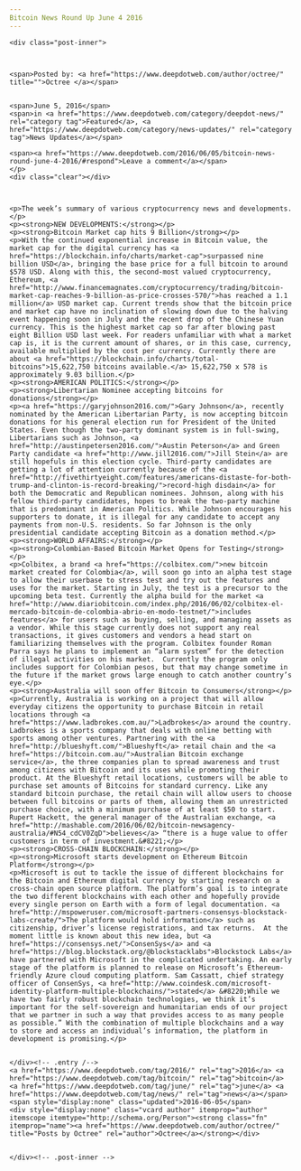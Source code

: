 ```yaml
---
Bitcoin News Round Up June 4 2016
---
```

<article class="post-listing post-14388 post type-post status-publish format-standard has-post-thumbnail hentry  tag-3336 tag-bitcoin tag-june tag-news">
    
    <div class="post-inner">
    
    
        
    <span>Posted by: <a href="https://www.deepdotweb.com/author/octree/" title="">Octree </a></span>
    
    
    <span>June 5, 2016</span>
    <span>in <a href="https://www.deepdotweb.com/category/deepdot-news/" rel="category tag">Featured</a>, <a href="https://www.deepdotweb.com/category/news-updates/" rel="category tag">News Updates</a></span>
    
    <span><a href="https://www.deepdotweb.com/2016/06/05/bitcoin-news-round-june-4-2016/#respond">Leave a comment</a></span>
    </p>
    <div class="clear"></div>
    
    
    
    <p>The week’s summary of various cryptocurrency news and developments.</p>
    <p><strong>NEW DEVELOPMENTS:</strong></p>
    <p><strong>Bitcoin Market cap hits 9 Billion</strong></p>
    <p>With the continued exponential increase in Bitcoin value, the market cap for the digital currency has <a href="https://blockchain.info/charts/market-cap">surpassed nine billion USD</a>, bringing the base price for a full bitcoin to around $578 USD. Along with this, the second-most valued cryptocurrency, Ethereum, <a href="http://www.financemagnates.com/cryptocurrency/trading/bitcoin-market-cap-reaches-9-billion-as-price-crosses-570/">has reached a 1.1 million</a> USD market cap. Current trends show that the bitcoin price and market cap have no inclination of slowing down due to the halving event happening soon in July and the recent drop of the Chinese Yuan currency. This is the highest market cap so far after blowing past eight Billion USD last week. For readers unfamiliar with what a market cap is, it is the current amount of shares, or in this case, currency, available multiplied by the cost per currency. Currently there are about <a href="https://blockchain.info/charts/total-bitcoins">15,622,750 bitcoins available.</a> 15,622,750 x 578 is approximately 9.03 billion.</p>
    <p><strong>AMERICAN POLITICS:</strong></p>
    <p><strong>Libertarian Nominee accepting bitcoins for donations</strong></p>
    <p><a href="https://garyjohnson2016.com/">Gary Johnson</a>, recently nominated by the American Libertarian Party, is now accepting bitcoin donations for his general election run for President of the United States. Even though the two-party dominant system is in full-swing, Libertarians such as Johnson, <a href="http://austinpetersen2016.com/">Austin Peterson</a> and Green Party candidate <a href="http://www.jill2016.com/">Jill Stein</a> are still hopefuls in this election cycle. Third-party candidates are getting a lot of attention currently because of the <a href="http://fivethirtyeight.com/features/americans-distaste-for-both-trump-and-clinton-is-record-breaking/">record-high disdain</a> for both the Democratic and Republican nominees. Johnson, along with his fellow third-party candidates, hopes to break the two-party machine that is predominant in American Politics. While Johnson encourages his supporters to donate, it is illegal for any candidate to accept any payments from non-U.S. residents. So far Johnson is the only presidential candidate accepting Bitcoin as a donation method.</p>
    <p><strong>WORLD AFFAIRS:</strong></p>
    <p><strong>Colombian-Based Bitcoin Market Opens for Testing</strong></p>
    <p>Colbitex, a brand <a href="https://colbitex.com/">new bitcoin market created for Colombia</a>, will soon go into an alpha test stage to allow their userbase to stress test and try out the features and uses for the market. Starting in July, the test is a precursor to the upcoming beta test. Currently the alpha build for the market <a href="http://www.diariobitcoin.com/index.php/2016/06/02/colbitex-el-mercado-bitcoin-de-colombia-abrio-en-modo-testnet/">includes features</a> for users such as buying, selling, and managing assets as a vendor. While this stage currently does not support any real transactions, it gives customers and vendors a head start on familiarizing themselves with the program. Colbitex founder Roman Parra says he plans to implement an “alarm system” for the detection of illegal activities on his market.  Currently the program only includes support for Colombian pesos, but that may change sometime in the future if the market grows large enough to catch another country’s eye.</p>
    <p><strong>Australia will soon offer Bitcoin to Consumers</strong></p>
    <p>Currently, Australia is working on a project that will allow everyday citizens the opportunity to purchase Bitcoin in retail locations through <a href="https://www.ladbrokes.com.au/">Ladbrokes</a> around the country. Ladbrokes is a sports company that deals with online betting with sports among other ventures. Partnering with the <a href="http://blueshyft.com/">Blueshyft</a> retail chain and the <a href="https://bitcoin.com.au/">Australian Bitcoin exchange service</a>, the three companies plan to spread awareness and trust among citizens with Bitcoin and its uses while promoting their product. At the Blueshyft retail locations, customers will be able to purchase set amounts of Bitcoins for standard currency. Like any standard bitcoin purchase, the retail chain will allow users to choose between full bitcoins or parts of them, allowing them an unrestricted purchase choice, with a minimum purchase of at least $50 to start. Rupert Hackett, the general manager of the Australian exchange, <a href="http://mashable.com/2016/06/02/bitcoin-newsagency-australia/#N54_cdCV0ZqD">believes</a> “there is a huge value to offer customers in term of investment.&#8221;</p>
    <p><strong>CROSS-CHAIN BLOCKCHAIN:</strong></p>
    <p><strong>Microsoft starts development on Ethereum Bitcoin Platform</strong></p>
    <p>Microsoft is out to tackle the issue of different blockchains for the Bitcoin and Ethereum digital currency by starting research on a cross-chain open source platform. The platform’s goal is to integrate the two different blockchains with each other and hopefully provide every single person on Earth with a form of legal documentation. <a href="http://mspoweruser.com/microsoft-partners-consensys-blockstack-labs-create/">The platform would hold information</a> such as citizenship, driver’s license registrations, and tax returns.  At the moment little is known about this new idea, but <a href="https://consensys.net/">ConsenSys</a> and <a href="https://blog.blockstack.org/@blockstacklabs">Blockstock Labs</a> have partnered with Microsoft in the complicated undertaking. An early stage of the platform is planned to release on Microsoft’s Ethereum-friendly Azure cloud computing platform. Sam Cassatt, chief strategy officer of ConsenSys, <a href="http://www.coindesk.com/microsoft-identity-platform-multiple-blockchains/">stated</a> &#8220;While we have two fairly robust blockchain technologies, we think it’s important for the self-sovereign and humanitarian ends of our project that we partner in such a way that provides access to as many people as possible.” With the combination of multiple blockchains and a way to store and access an individual’s information, the platform in development is promising.</p>
    
    
    </div><!-- .entry /-->
    <a href="https://www.deepdotweb.com/tag/2016/" rel="tag">2016</a> <a href="https://www.deepdotweb.com/tag/bitcoin/" rel="tag">bitcoin</a> <a href="https://www.deepdotweb.com/tag/june/" rel="tag">june</a> <a href="https://www.deepdotweb.com/tag/news/" rel="tag">news</a></span>				<span style="display:none" class="updated">2016-06-05</span>
    <div style="display:none" class="vcard author" itemprop="author" itemscope itemtype="http://schema.org/Person"><strong class="fn" itemprop="name"><a href="https://www.deepdotweb.com/author/octree/" title="Posts by Octree" rel="author">Octree</a></strong></div>
    
    
    </div><!-- .post-inner -->
</article><!-- .post-listing -->

